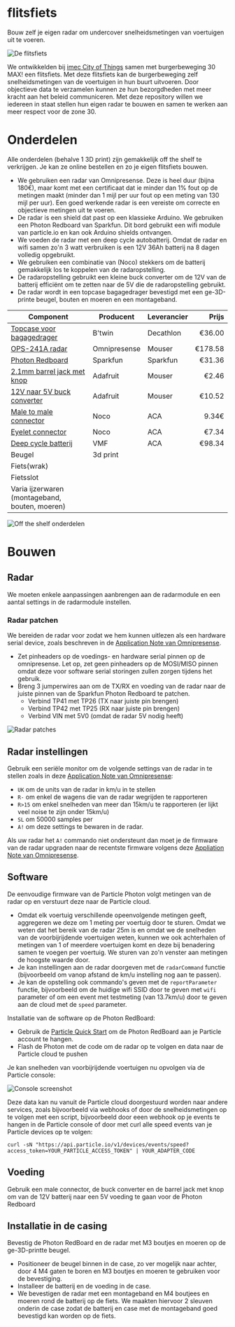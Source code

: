 # flitsfiets

Bouw zelf je eigen radar om undercover snelheidsmetingen van voertuigen uit te voeren.

![De flitsfiets](images/flitsfiets.jpg)

We ontwikkelden bij [imec City of Things](http://imeccityofthings.be) samen met burgerbeweging 30 MAX! een flitsfiets. Met deze flitsfiets kan de burgerbeweging zelf snelheidsmetingen van de voertuigen in hun buurt uitvoeren. Door objectieve data te verzamelen kunnen ze hun bezorgdheden met meer kracht aan het beleid communiceren. Met deze repository willen we iedereen in staat stellen hun eigen radar te bouwen en samen te werken aan meer respect voor de zone 30.

# Onderdelen

Alle onderdelen (behalve 1 3D print) zijn gemakkelijk off the shelf te verkrijgen. Je kan ze online bestellen en zo je eigen flitsfiets 
bouwen. 

* We gebruiken een radar van Omnipresense. Deze is heel duur (bijna 180€), maar komt met een certificaat dat ie minder dan 1% fout op de metingen maakt (minder dan 1 mijl per uur fout op een meting van 130 mijl per uur). Een goed werkende radar is een vereiste om correcte en objectieve metingen uit te voeren.
* De radar is een shield dat past op een klassieke Arduino. We gebruiken een Photon Redboard van Sparkfun. Dit bord gebruikt een wifi module van particle.io en kan ook Arduino shields ontvangen.
* We voeden de radar met een deep cycle autobatterij. Omdat de radar en wifi samen zo'n 3 watt verbruiken is een 12V 36Ah batterij na 8 dagen volledig opgebruikt.
* We gebruiken een combinatie van (Noco) stekkers om de batterij gemakkelijk los te koppelen van de radaropstelling.
* De radaropstelling gebruikt een kleine buck converter om de 12V van de batterij efficiënt om te zetten naar de 5V die de radaropstelling gebruikt.
* De radar wordt in een topcase bagagedrager bevestigd met een ge-3D-printe beugel, bouten en moeren en een montageband.

| Component | Producent | Leverancier | Prijs |
| ------------- | ------------- | --- | -----: |
| [Topcase voor bagagedrager](https://www.decathlon.be/nl/p/topcase-voor-bagagedrager-fiets-onesecondclip/_/R-p-160375?mc=8396337&c=ZWART) | B'twin | Decathlon | €36.00 |
| [OPS-241A radar](https://www.mouser.be/ProductDetail/203-OPS241ACWRP) | Omnipresense | Mouser |   €178.58 |
| [Photon Redboard](https://www.sparkfun.com/products/13321) | Sparkfun | Sparkfun | €31.36 |
| [2.1mm barrel jack met knop](https://www.mouser.be/ProductDetail/485-1125) | Adafruit | Mouser | €2.46 |
| [12V naar 5V buck converter](https://www.mouser.be/ProductDetail/485-1385) | Adafruit | Mouser | €10.52 |
| [Male to male connector](http://www.accucentrale.com/docs/webshop.asp?act=item&itemcode=GC013) | Noco | ACA | 9.34€ |
| [Eyelet connector](http://www.accucentrale.com/docs/webshop.asp?act=item&itemcode=GC002) | Noco | ACA | €7.34 |
| [Deep cycle batterij](http://www.accucentrale.com/docs/webshop.asp?act=item&itemcode=DC36-12) | VMF | ACA | €98.34 |
| Beugel | 3d print | |
| Fiets(wrak) | | |
| Fietsslot | | |
| Varia ijzerwaren (montageband, bouten, moeren) | | |

![Off the shelf onderdelen](images/componenten.jpg)

# Bouwen

## Radar

We moeten enkele aanpassingen aanbrengen aan de radarmodule en een aantal settings in de radarmodule instellen.

### Radar patchen

We bereiden de radar voor zodat we hem kunnen uitlezen als een hardware serial device, zoals beschreven in de [Application Note van Omnipresense](https://omnipresense.com/wp-content/uploads/2018/11/AN-014-B_UART-and-Arduino-Support.pdf).

* Zet pinheaders op de voedings- en hardware serial pinnen op de omnipresense. Let op, zet geen pinheaders op de MOSI/MISO pinnen omdat deze voor software serial storingen zullen zorgen tijdens het gebruik.
* Breng 3 jumperwires aan om de TX/RX en voeding van de radar naar de juiste pinnen van de Sparkfun Photon Redboard te patchen.
  * Verbind TP41 met TP26 (TX naar juiste pin brengen)
  * Verbind TP42 met TP25 (RX naar juiste pin brengen)
  * Verbind VIN met 5V0 (omdat de radar 5V nodig heeft)

![Radar patches](images/radarpatches.jpg)

## Radar instellingen

Gebruik een seriële monitor om de volgende settings van de radar in te stellen zoals in deze [Application Note van Omnipresense](https://omnipresense.com/wp-content/uploads/2018/12/AN-010-H_API_Interface.pdf):
* `UK` om de units van de radar in km/u in te stellen
* `R-` om enkel de wagens die van de radar wegrijden te rapporteren
* `R>15` om enkel snelheden van meer dan 15km/u te rapporteren (er lijkt veel noise te zijn onder 15km/u)
* `SL` om 50000 samples per 
* `A!` om deze settings te bewaren in de radar.

Als uw radar het `A!` commando niet ondersteunt dan moet je de firmware van de radar upgraden naar de recentste firmware volgens deze [Appliation Note van Omnipresense](https://omnipresense.com/wp-content/uploads/2018/11/AN-013-B_OPS241-Code-Update.pdf).

## Software

De eenvoudige firmware van de Particle Photon volgt metingen van de radar op en verstuurt deze naar de Particle cloud.
* Omdat elk voertuig verschillende opeenvolgende metingen geeft, aggregeren we deze om 1 meting per voertuig door te sturen. Omdat we weten dat het bereik van de radar 25m is en omdat we de snelheden van de voorbijrijdende voertuigen weten, kunnen we ook achterhalen of metingen van 1 of meerdere voertuigen komt en deze bij benadering samen te voegen per voertuig. We sturen van zo'n venster aan metingen de hoogste waarde door.
* Je kan instellingen aan de radar doorgeven met de `radarCommand` functie (bijvoorbeeld om vanop afstand de km/u instelling nog aan te passen).
* Je kan de opstelling ook commando's geven met de `reportParameter` functie, bijvoorbeeld om de huidige wifi SSID door te geven met `wifi` parameter of om een event met testmeting (van 13.7km/u) door te geven aan de cloud met de `speed` parameter.

Installatie van de software op de Photon RedBoard:
* Gebruik de [Particle Quick Start](https://docs.particle.io/quickstart/photon/) om de Photon RedBoard aan je Particle account te hangen.
* Flash de Photon met de code om de radar op te volgen en data naar de Particle cloud te pushen

Je kan snelheden van voorbijrijdende voertuigen nu opvolgen via de Particle console:

![Console screenshot](images/console.jpg)

Deze data kan nu vanuit de Particle cloud doorgestuurd worden naar andere services, zoals bijvoorbeeld via webhooks of door de snelheidsmetingen op te volgen met een script, bijvoorbeeld door eeen webhook op je events te hangen in de Particle console of door met curl alle speed events van je Particle devices op te volgen:

``
curl -sN "https://api.particle.io/v1/devices/events/speed?access_token=YOUR_PARTICLE_ACCESS_TOKEN" | YOUR_ADAPTER_CODE
``

## Voeding

Gebruik een male connector, de buck converter en de barrel jack met knop om van de 12V batterij naar een 5V voeding te gaan voor de Photon Redboard

## Installatie in de casing

Bevestig de Photon RedBoard en de radar met M3 boutjes en moeren op de ge-3D-printte beugel.

* Positioneer de beugel binnen in de case, zo ver mogelijk naar achter, door 4 M4 gaten te boren en M3 boutjes en moeren te gebruiken voor de bevestiging.
* Installeer de batterij en de voeding in de case.
* We bevestigen de radar met een montageband en M4 boutjees en moeren rond de batterij op de fiets. We maakten hiervoor 2 sleuven onderin de case zodat de batterij en case met de montageband goed bevestigd kan worden op de fiets.
